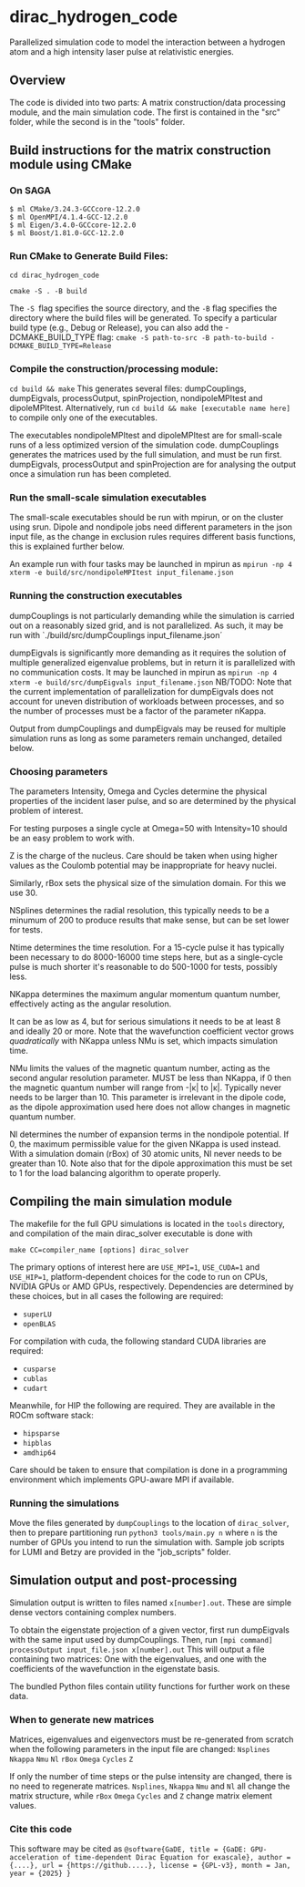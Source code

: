 # dirac_hydrogen_code
Parallelized simulation code to model the interaction between a hydrogen atom and a high intensity laser pulse at relativistic energies.

## Overview
The code is divided into two parts: A matrix construction/data processing module, and the main simulation code. The first is contained in the "src" folder, while the second is in the "tools" folder.

## Build instructions for the matrix construction module using CMake
### On SAGA
```
$ ml CMake/3.24.3-GCCcore-12.2.0
$ ml OpenMPI/4.1.4-GCC-12.2.0
$ ml Eigen/3.4.0-GCCcore-12.2.0
$ ml Boost/1.81.0-GCC-12.2.0
```
### Run CMake to Generate Build Files:
`cd dirac_hydrogen_code`

`cmake -S . -B build`

The `-S `flag specifies the source directory, and the `-B` flag specifies the directory where the build files will be generated.
To specify a particular build type (e.g., Debug or Release), you can also add the -DCMAKE_BUILD_TYPE flag:
`cmake -S path-to-src -B path-to-build -DCMAKE_BUILD_TYPE=Release`

### Compile the construction/processing module:
`cd build && make`
This generates several files: dumpCouplings, dumpEigvals, processOutput, spinProjection, nondipoleMPItest and dipoleMPItest. Alternatively,  run
`cd build && make [executable name here]`
to compile only one of the executables.

The executables nondipoleMPItest and dipoleMPItest are for small-scale runs of a less optimized version of the simulation code. dumpCouplings generates the matrices used by the full simulation, and must be run first. dumpEigvals, processOutput and spinProjection are for analysing the output once a simulation run has been completed.

### Run the small-scale simulation executables
The small-scale executables should be run with mpirun, or on the cluster using srun. Dipole and nondipole jobs need different parameters in the json input file, as the change in exclusion rules requires different basis functions, this is explained further below.

An example run with four tasks may be launched in mpirun as
`mpirun -np 4 xterm -e build/src/nondipoleMPItest input_filename.json`

### Running the construction executables
dumpCouplings is not particularly demanding while the simulation is carried out on a reasonably sized grid, and is not parallelized. As such, it may be run with
`./build/src/dumpCouplings input_filename.json´

dumpEigvals is significantly more demanding as it requires the solution of multiple generalized eigenvalue problems, but in return it is parallelized with no communication costs. It may be launched in mpirun as
`mpirun -np 4 xterm -e build/src/dumpEigvals input_filename.json`
NB/TODO: Note that the current implementation of parallelization for dumpEigvals does not account for uneven distribution of workloads between processes, and so the number of processes must be a factor of the parameter nKappa.

Output from dumpCouplings and dumpEigvals may be reused for multiple simulation runs as long as some parameters remain unchanged, detailed below.

### Choosing parameters

The parameters Intensity, Omega and Cycles determine the physical properties of the incident laser pulse, and so are determined by the physical problem of interest.

For testing purposes a single cycle at Omega=50 with Intensity=10 should be an easy problem to work with.

Z is the charge of the nucleus. Care should be taken when using higher values as the Coulomb potential may be inappropriate for heavy nuclei.

Similarly, rBox sets the physical size of the simulation domain. For this we use 30.

NSplines determines the radial resolution, this typically needs to be a minumum of 200 to produce results that make sense, but can be set lower for tests. 

Ntime determines the time resolution. For a 15-cycle pulse it has typically been necessary to do 8000-16000 time steps here, but as a single-cycle pulse is much shorter it's reasonable to do 500-1000 for tests, possibly less.

NKappa determines the maximum angular momentum quantum number, effectively acting as the angular resolution. 

It can be as low as 4, but for serious simulations it needs to be at least 8 and ideally 20 or more. Note that the wavefunction coefficient vector grows _quadratically_ with NKappa unless NMu is set, which impacts simulation time.

NMu limits the values of the magnetic quantum number, acting as the second angular resolution parameter. MUST be less than NKappa, if 0 then the magnetic quantum number will range from -|κ| to |κ|. Typically never needs to be larger than 10. This parameter is irrelevant in the dipole code, as the dipole approximation used here does not allow changes in magnetic quantum number.

Nl determines the number of expansion terms in the nondipole potential. If 0, the maximum permissible value for the given NKappa is used instead. With a simulation domain (rBox) of 30 atomic units, Nl never needs to be greater than 10. Note also that for the dipole approximation this must be set to 1 for the load balancing algorithm to operate properly.

## Compiling the main simulation module

The makefile for the full GPU simulations is located in the `tools` directory, and compilation of the main dirac_solver executable is done with

`make CC=compiler_name [options] dirac_solver`

The primary options of interest here are `USE_MPI=1`, `USE_CUDA=1` and `USE_HIP=1`, platform-dependent choices for the code to run on CPUs, NVIDIA GPUs or AMD GPUs, respectively. Dependencies are determined by these choices, but in all cases the following are required:
- `superLU`
- `openBLAS`

For compilation with cuda, the following standard CUDA libraries are required:
- `cusparse`
- `cublas`
- `cudart`

Meanwhile, for HIP the following are required. They are available in the ROCm software stack:
- `hipsparse`
- `hipblas`
- `amdhip64`

Care should be taken to ensure that compilation is done in a programming environment which implements GPU-aware MPI if available.

### Running the simulations

Move the files generated by `dumpCouplings` to the location of `dirac_solver`, then to prepare partitioning run
`python3 tools/main.py n`
where `n` is the number of GPUs you intend to run the simulation with. Sample job scripts for LUMI and Betzy are provided in the "job_scripts" folder.

## Simulation output and post-processing
Simulation output is written to files named `x[number].out`. These are simple dense vectors containing complex numbers.

To obtain the eigenstate projection of a given vector, first run dumpEigvals with the same input used by dumpCouplings. Then, run
`[mpi command] processOutput input_file.json x[number].out`
This will output a file containing two matrices: One with the eigenvalues, and one with the coefficients of the wavefunction in the eigenstate basis.

The bundled Python files contain utility functions for further work on these data.

### When to generate new matrices
Matrices, eigenvalues and eigenvectors must be re-generated from scratch when the following parameters in the input file are changed:
`Nsplines`
`Nkappa`
`Nmu`
`Nl`
`rBox`
`Omega`
`Cycles`
`Z`

If only the number of time steps or the pulse intensity are changed, there is no need to regenerate matrices. `Nsplines`, `Nkappa` `Nmu` and `Nl` all change the matrix structure, while `rBox` `Omega` `Cycles` and `Z` change matrix element values.


### Cite this code
This software may be cited as
`@software{GaDE,
  title = {GaDE: GPU-acceleration of time-dependent Dirac Equation for exascale},
  author = {....},
  url = {https://github.....},
  license = {GPL-v3},
  month = Jan,
  year = {2025}
}` 
